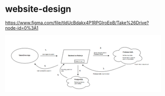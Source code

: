 # website-design
https://www.figma.com/file/tldUcBdakx4P1RPGlroEpB/Take%26Drive?node-id=0%3A1

![Plab](2021-04-26_22-27-47.png)
